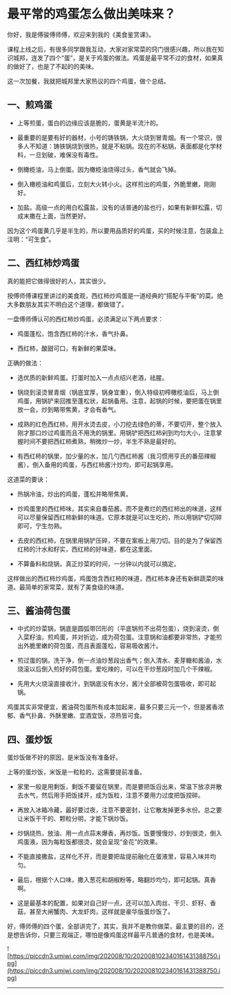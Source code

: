 # 最平常的鸡蛋怎么做出美味来？

你好，我是傅骏傅师傅，欢迎来到我的《美食鉴赏课》。

课程上线之后，有很多同学跟我互动，大家对家常菜的窍门很感兴趣，所以我在知识城邦，连发了四个“蛋”，是关于鸡蛋的做法。鸡蛋是最平常不过的食材，如果真的做好了，也是了不起的的美味。

这一次加餐，我就把城邦里大家热议的四个鸡蛋，做个总结。

## 一、煎鸡蛋

* 上等煎蛋，蛋白的边缘应该是脆的，蛋黄是半流汁的。

* 最重要的是要有好的器材，小号的铸铁锅，大火烧到冒青烟。有一个常识，很多人不知道：铸铁锅烧到很热，就是不粘锅。现在的不粘锅，表面都是化学材料，一旦划破，难保没有毒性。

* 倒橄榄油，马上倒蛋。因为橄榄油烧得过头，香气就会飞掉。

* 倒入橄榄油和鸡蛋后，立刻大火转小火。这样煎出的鸡蛋，外脆里嫩，刚刚好。

* 加盐。高级一点的用白松露盐，没有的话普通的盐也行，如果有新鲜松露，切成末撒在上面，当然更好。

因为这个鸡蛋黄几乎是半生的，所以要用品质好的鸡蛋，买的时候注意，包装盒上注明：“可生食”。

## 二、西红柿炒鸡蛋

真的能把它做得很好的人，其实很少。

按傅师傅课程里讲过的美食观，西红柿炒鸡蛋是一道经典的“搭配与平衡”的菜。绝大多数朋友其实不明白这个道理，都做错了。

一盘傅师傅认可的西红柿炒鸡蛋，必须满足以下两点要求：

* 鸡蛋蓬松，饱含西红柿的汁水，香气扑鼻。

* 西红柿，酸甜可口，有新鲜的果菜味。

正确的做法：

* 选优质的新鲜鸡蛋。打蛋时加入一点点绍兴老酒，祛腥。

* 锅烧到滚烫冒青烟（锅底宜厚，锅身宜重），倒入特级初榨橄榄油后，马上倒鸡蛋，用锅铲来回推至蓬松状，起锅备用。注意，起锅的时候，要把蛋在锅里放一会，炒到略带焦黄，才会有香气。

* 成熟的红色西红柿，用开水烫去皮，小刀挖去绿色的蒂，不要切开，整个放入刚才那口炒过鸡蛋而且不用洗的锅里。用锅铲把西红柿剁到均匀大小，注意掌握时间不要把西红柿煮熟，稍微炒一炒，半生不熟是最好的。

* 有西红柿的锅里，加少量的水，加几勺西红柿酱（我习惯用亨氏的番茄辣椒酱），倒入备用的鸡蛋，与西红柿酱汁炒均，即可起锅享用。

这道菜的要诀：

* 热锅冷油，炒出的鸡蛋，蓬松并略带焦黄。

* 炒鸡蛋里的西红柿味，其实来自番茄酱。而不是煮烂的西红柿出的味道，这样可以尽量保留西红柿新鲜的味道。它原本就是可以生吃的，所以用锅铲切切碎即可，宁生勿熟。

* 去皮的西红柿，在锅里用锅铲压碎，不要在案板上用刀切。目的是为了保留西红柿的汁水和籽实，西红柿的好味道，都在这里面。

* 不算备料和烧锅，真正炒菜的时间，一分钟以内就可以搞定。

这样做出的西红柿炒鸡蛋，鸡蛋饱含西红柿的味道，西红柿本身还有新鲜蔬菜的味道。最简单的家常菜，就有了美食级的味道。

## 三、酱油荷包蛋

* 中式的炒菜锅，锅底是圆弧带凹形的（平底锅煎不出荷包蛋），烧到滚烫，倒入菜籽油，煎鸡蛋，并对折边，成为荷包蛋。注意锅和油都要非常热，才能煎出外脆里嫩的荷包蛋，而且表面蓬松，容易吸收酱汁。

* 煎过蛋的锅，洗干净，倒一点油炒葱段出香气；倒入清水、麦芽糖和酱油，水烧滚以后倒入煎好的荷包蛋。爱吃辣的，可以在干炒葱段时加几个干辣椒。

* 先用大火烧滚直接收汁，到锅底没有水分，酱汁全部被荷包蛋吸收，即可起锅。

鸡蛋其实非常便宜，酱油荷包蛋所有成本加起来，最多只要三元一个，但是酱香浓郁、香气扑鼻、外酥里嫩、宜酒宜饭，凉热皆可食。

## 四、蛋炒饭

蛋炒饭做不好的原因，是米饭没有准备好。

上等的蛋炒饭，米饭是一粒粒的，这需要提前准备。

* 家里一般是用剩饭，剩饭不要留在锅里，而是要把饭舀出来，常温下放凉并散去水气，然后用手把饭揉开，成为饭粒，注意不要用力过度把饭捏碎。

* 再放入冰箱冷藏，最好要过夜，注意不要密封，让它散发掉更多水份。总之要让米饭干干的、颗粒分明，才能下锅炒饭。

* 炒锅烧热，放油、用一点点蒜末爆香，再炒饭。饭要慢慢炒，炒到很烫，倒入鸡蛋液，因为每粒饭都很烫，就会呈现“金花”的效果。

* 不能直接撒盐，这样化不开，而是要把盐提前融化在蛋液里，容易入味并均匀。

* 最后，根据个人口味，撒入葱花和胡椒粉等，略翻炒均匀，即可起锅。真香啊。

* 这是最基本的配置，如果对自己好一点，还可以加入肉丝、干贝、虾籽、香菇，甚至大闸蟹肉、大龙虾肉，这样就是豪华版蛋炒饭了。

好，傅师傅的四个蛋，全部讲完了，其实，我并不是教你做菜，最主要的目的，还是想告诉你，只要三观端正，哪怕是像鸡蛋这样最平凡普通的食材，也是美味。

![https://piccdn3.umiwi.com/img/202008/10/202008102340161431388750.jpg](https://piccdn3.umiwi.com/img/202008/10/202008102340161431388750.jpg)

---
